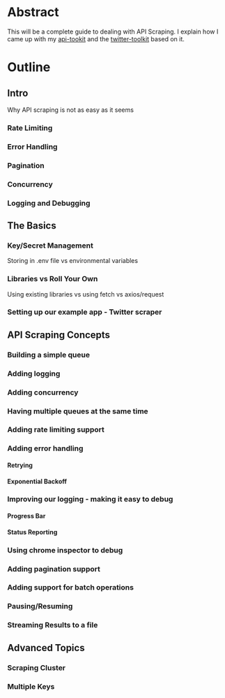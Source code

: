 # Abstract
This will be a complete guide to dealing with API Scraping. I explain how I came up with my [api-tookit](https://github.com/tolicodes/node-api-toolkit) and the [twitter-toolkit](https://github.com/tolicodes/twitter-toolkit) based on it. 

# Outline
## Intro
Why API scraping is not as easy as it seems

### Rate Limiting

### Error Handling

### Pagination
 
### Concurrency

### Logging and Debugging

## The Basics
### Key/Secret Management
Storing in .env file vs environmental variables
  
### Libraries vs Roll Your Own 
 Using existing libraries vs using fetch vs axios/request
### Setting up our example app - Twitter scraper

## API Scraping Concepts

###  Building a simple queue
 
### Adding logging

### Adding concurrency 

### Having multiple queues at the same time

###  Adding rate limiting support
 
###  Adding error handling

#### Retrying

#### Exponential Backoff
 
### Improving our logging - making it easy to debug
 
#### Progress Bar
  
#### Status Reporting
  
### Using chrome inspector to debug

### Adding pagination support

### Adding support for batch operations

### Pausing/Resuming

### Streaming Results to a file

## Advanced Topics
### Scraping Cluster

### Multiple Keys
<!--stackedit_data:
eyJoaXN0b3J5IjpbLTE0NzY0NDQ3ODEsNTkwNjIyMzE4LDI5OD
MzODk0NCwtMTQwMjQ0MDc5NV19
-->